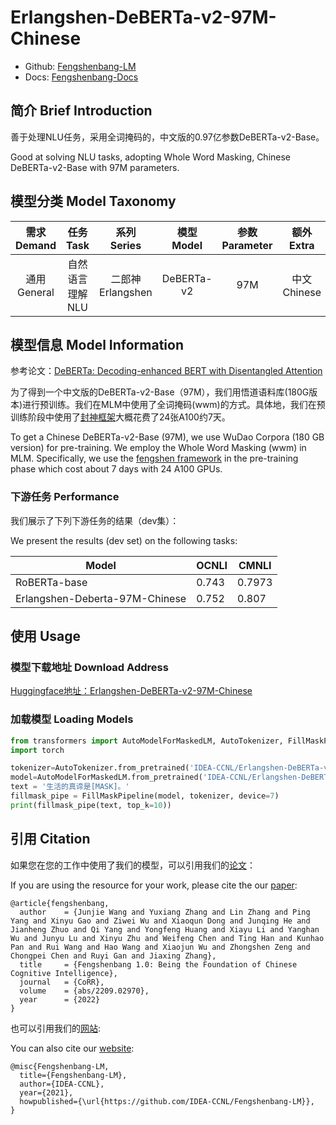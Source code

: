 # Erlangshen-DeBERTa-v2-97M-Chinese

- Github: [Fengshenbang-LM](https://github.com/IDEA-CCNL/Fengshenbang-LM)
- Docs: [Fengshenbang-Docs](https://fengshenbang-doc.readthedocs.io/)

## 简介 Brief Introduction

善于处理NLU任务，采用全词掩码的，中文版的0.97亿参数DeBERTa-v2-Base。

Good at solving NLU tasks, adopting Whole Word Masking, Chinese DeBERTa-v2-Base with 97M parameters.

## 模型分类 Model Taxonomy

|  需求 Demand  | 任务 Task       | 系列 Series      | 模型 Model    | 参数 Parameter | 额外 Extra |
|  :----:  | :----:  | :----:  | :----:  | :----:  | :----:  |
| 通用 General  | 自然语言理解 NLU | 二郎神 Erlangshen | DeBERTa-v2 |      97M      |    中文 Chinese     |


## 模型信息 Model Information

参考论文：[DeBERTa: Decoding-enhanced BERT with Disentangled Attention](https://readpaper.com/paper/3033187248)

为了得到一个中文版的DeBERTa-v2-Base（97M），我们用悟道语料库(180G版本)进行预训练。我们在MLM中使用了全词掩码(wwm)的方式。具体地，我们在预训练阶段中使用了[封神框架](https://github.com/IDEA-CCNL/Fengshenbang-LM/tree/main/fengshen)大概花费了24张A100约7天。

To get a Chinese DeBERTa-v2-Base (97M), we use WuDao Corpora (180 GB version) for pre-training. We employ the Whole Word Masking (wwm) in MLM. Specifically, we use the [fengshen framework](https://github.com/IDEA-CCNL/Fengshenbang-LM/tree/main/fengshen) in the pre-training phase which cost about 7 days with 24 A100 GPUs.

### 下游任务 Performance

我们展示了下列下游任务的结果（dev集）：

We present the results (dev set) on the following tasks:

| Model                              | OCNLI | CMNLI  |
| ---------------------------------- | ----- | ------ |
| RoBERTa-base                       | 0.743 | 0.7973 |
| Erlangshen-Deberta-97M-Chinese     | 0.752 | 0.807  |


## 使用 Usage

### 模型下载地址 Download Address

[Huggingface地址：Erlangshen-DeBERTa-v2-97M-Chinese](https://huggingface.co/IDEA-CCNL/Erlangshen-DeBERTa-v2-97M-Chinese)

### 加载模型 Loading Models

```python
from transformers import AutoModelForMaskedLM, AutoTokenizer, FillMaskPipeline
import torch

tokenizer=AutoTokenizer.from_pretrained('IDEA-CCNL/Erlangshen-DeBERTa-v2-97M-Chinese', use_fast=False)
model=AutoModelForMaskedLM.from_pretrained('IDEA-CCNL/Erlangshen-DeBERTa-v2-97M-Chinese')
text = '生活的真谛是[MASK]。'
fillmask_pipe = FillMaskPipeline(model, tokenizer, device=7)
print(fillmask_pipe(text, top_k=10))
```

## 引用 Citation

如果您在您的工作中使用了我们的模型，可以引用我们的[论文](https://arxiv.org/abs/2209.02970)：

If you are using the resource for your work, please cite the our [paper](https://arxiv.org/abs/2209.02970):

```text
@article{fengshenbang,
  author    = {Junjie Wang and Yuxiang Zhang and Lin Zhang and Ping Yang and Xinyu Gao and Ziwei Wu and Xiaoqun Dong and Junqing He and Jianheng Zhuo and Qi Yang and Yongfeng Huang and Xiayu Li and Yanghan Wu and Junyu Lu and Xinyu Zhu and Weifeng Chen and Ting Han and Kunhao Pan and Rui Wang and Hao Wang and Xiaojun Wu and Zhongshen Zeng and Chongpei Chen and Ruyi Gan and Jiaxing Zhang},
  title     = {Fengshenbang 1.0: Being the Foundation of Chinese Cognitive Intelligence},
  journal   = {CoRR},
  volume    = {abs/2209.02970},
  year      = {2022}
}
```

也可以引用我们的[网站](https://github.com/IDEA-CCNL/Fengshenbang-LM/):

You can also cite our [website](https://github.com/IDEA-CCNL/Fengshenbang-LM/):

```text
@misc{Fengshenbang-LM,
  title={Fengshenbang-LM},
  author={IDEA-CCNL},
  year={2021},
  howpublished={\url{https://github.com/IDEA-CCNL/Fengshenbang-LM}},
}
```
